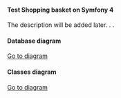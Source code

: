 <h4>Test Shopping basket on Symfony 4</h4>

<p>The description will be added later. . .</p>

<h4>Database diagram</h4>
<a href="https://app.quickdatabasediagrams.com/#/d/xY12yp" target="_blank">Go to diagram</a>

<h4>Classes diagram</h4>
<a href="https://www.draw.io/?lightbox=1&highlight=0000ff&edit=_blank&layers=1&nav=1&title=Shopping%20Cart.drawio#R7Vzfc5s4EP5rPHP3kI4Bg53H2E7vOpe2adObtI8KKEZTgTghx3b%2F%2BluBZH5jnELdB2Y8E7SsAGm%2F3f20iEysVbD%2Fi6PIf888TCfm1NtPrPXENA1r7sAfKTmkEmdhpoINJ55SygQP5AdWwqmSbomH44KiYIwKEhWFLgtD7IqCDHHOdkW1Z0aLd43QBlcEDy6iVekj8YSvpIZznZ34G5ONr2%2Ft2LP0TIC0thpK7COP7XIi63ZirThjIj0K9itM5ezpiUn7vW04e3wyjkPRpcMn6%2FbRFNHLP5Z1f00%2BXL2s3z5eqau8ILpVI%2F43xlw9sDjoaYh3JKAohNbymYXiQZ0xoI0o2YRw7MJjQE9r%2BYK5IDCDN%2BqEYBFIXZ9Q7w4d2FY%2BbCyQ%2B123lj7j5AdcFlF1TTjNhQKD6RQ0HmRPEE9BynEMOvd6BoyS6D3aFxTvUCyUwGWUoigmT8dhBIhvSLhkQrBAKampgeHgfeOcG0dLgg9gFmDBD6CiOjgzZXwF%2F4Vq7nJYcpTMz8PIUihCCr%2Bb46WPd%2FsMeEfhBkZwzu3q7mY6xZshCpYMkcBLtg29OI8qOMiNMxMlWDsDd2YFd1fQ3AL23kG3mwR9nISbiXw2y5DmuEpmPo53jLepUAZ2BJSIbdyixfGGxDDKNYwyVfPkUaZUcQEAgUigydl3vGKUAdbXIUt9glBaEmm3oPhZNDpFHCEXnu0u0VnPMslnZRwpYtD3mSaRwyeeh0MJaAYDRCl65dNGjIQisZ69hB%2FYeDV9Y09sePAVtI2sDT%2BpzsWKhTAWRBIgY3CNHZbu0Q31zbGk6gqHIshOQX%2FegvwCCs%2BFnFWBXMXGlCS2S22s473xKgMHYCqKM4t%2BkQZfXxkVq1tVq1s1FqboCdN7FhNBmLw%2BT3VLlr%2BUcY1px8C2GMi4sxrjLtOhkufDnYwJf%2FyZOvoT8IfRu3sHwKIbAMq5pjcE2BUErLYxJPORzfTGZqx5kV4YOoSepDP2dCCrO7U8wlWW%2F4AC3EICcIAIbTnvcuwRsULcexc%2BswbFMZScHUrsXoiCPRRRmI9EYTDjdl0ADcUTFg08Qa8HgCTkXXupFxQ18m0klwzePWdgdFxSGGNCv7DpyC4ccyDcXFdw85F7I7Xoj1rYRWoxm806Uov5UNRClyBL3IJJu%2BsihXSAImeAmIBWHMvIcKwroBqdB59EUYtORwqj1ZofKG4rhYwx62di1nUvPMaYDkVkjGp1d2QyfZnXsC5MZYxqDTUlJhFFLk7SkyQlo1f3bPaOVMQaiooY1ULmg8%2BiKInsU1itipGV9MRKjmVNHdLtrqxkMRgrqVY6Ex4AM97MASLOvK3bovDfFoWCiEMbq7kBp63nK2OQOb%2BaavXCHQZ7WWJUy6kjdejNvBd%2FXWJU66Ypd0CeJzPIO4GDxpLHJxUsahReCN7J%2FmssEKFxjYbrY%2Ff7x60Y6yUDI6wjTZkPRVPM6uLjxgtISORECDaWTvoiKYvr0lsZ5%2BILT50sSiQFSfuf%2F05mjA1nxoYmwJxJLmaDwWPcijGgeecX5hZm016MlD2sYC4p24y7MQbFwKV3Y5jV9YN6YTJV3HDM%2F33tMXWK%2Bd82OgYAwxyqSGHWb8s48erkp6oUYww5P4b85vswzHEjxoDmvfRODLNpKwaYxL3nxMXj24sBrH7ptxdWNTXc7gXWnxnkjQ3CG%2FkJD7SeKJMZeQkilbINJ22%2BJfL%2Byfz7ItDJHe%2BJ%2BJo7%2FiZVYO7T1lrn7KRx0I0Qxvc138j1ks2sW9I69vM2WJMVMKnPNixE9DaTAlC2YVI7z6V82as94cNcsC13cctkqrkEJrPBraCox0QdCDimSJCX4rO1fIVyz5I8rMmIXdrHYU1LHCMdk%2BqVYalyoblx4kLpoCsX6usDFauafIbAqcacUcScIye4HXWydY85gYFKSnzE89fccRfYF8F5Gsw9wlfn898Iv3OzCDuzvL2oK34XixMXGhi%2Fs2oJzmhDrsqYBWweMWzq9ZLW9ggKWOh98UlYWkoZMy1QiDc6oUpnak2Syqn6SS2aclE6C8zfCh5S7y8lmBcc8jVuoziCHGCODyoSkVNIWeSF4n7TSwKFUf31pw6xvXhQeSefMbdf50FmaV3rlD8iGNqDqlXK0YMaPCjzhitj0bc7nIR5w46dIVE%2B0%2FH1GN6tV6K89MmutbDe2L8W59V6bRecXwTcDQu5Gmyfx%2BG7ZIdz1hKZP8y7eUNpyVmiiT2mDk2rT3Mu59d7lWMWvcp6LftySqsHe1Z6llf7FDSzf9mQqmf%2F%2BcK6%2FR8%3D" target="_blank">Go to diagram</a>

